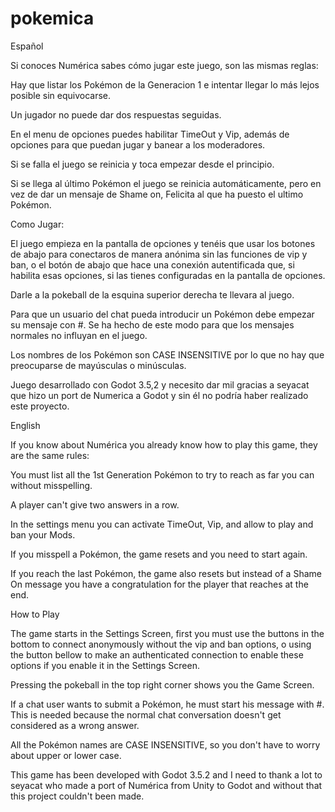 # pokemica
 Español

Si conoces Numérica sabes cómo jugar este juego, son las mismas reglas:

Hay que listar los Pokémon de la Generacion 1 e intentar llegar lo más lejos posible sin equivocarse.

Un jugador no puede dar dos respuestas seguidas.

En el menu de opciones puedes habilitar TimeOut y Vip, además de opciones para que puedan jugar y banear a los moderadores.

Si se falla el juego se reinicia y toca empezar desde el principio.

Si se llega al último Pokémon el juego se reinicia automáticamente, pero en vez de dar un mensaje de Shame on, Felicita al que ha puesto el ultimo Pokémon.

Como Jugar:

El juego empieza en la pantalla de opciones y tenéis que usar los botones de abajo para conectaros de manera anónima sin las funciones de vip y ban, o el botón de abajo que hace una conexión autentificada que, si habilita esas opciones, si las tienes configuradas en la pantalla de opciones.

Darle a la pokeball de la esquina superior derecha te llevara al juego.

Para que un usuario del chat pueda introducir un Pokémon debe empezar su mensaje con #.  Se ha hecho de este modo para que los mensajes normales no influyan en el juego.

Los nombres de los Pokémon son CASE INSENSITIVE por lo que no hay que preocuparse de mayúsculas o minúsculas.



Juego desarrollado con Godot 3.5,2 y necesito dar mil gracias a seyacat que hizo un port de Numerica a Godot y sin él no podría haber realizado este proyecto.

 English

If you know about Numérica you already know how to play this game, they are the same rules:

You must list all the 1st Generation Pokémon to try to reach as far you can without misspelling.

A player can't give two answers in a row.

In the settings menu you can activate TimeOut, Vip, and allow to play and ban your Mods.

If you misspell a Pokémon, the game resets and you need to start again.

If you reach the last Pokémon, the game also resets but instead of a Shame On message you have a congratulation for the player that reaches at the end.

How to Play

The game starts in the Settings Screen, first you must use the buttons in the bottom to connect anonymously without the vip and ban options, o using the button bellow to make an authenticated connection to enable these options if you enable it in the Settings Screen.  

Pressing the pokeball in the top right corner shows you the Game Screen.

If a chat user wants to submit a Pokémon, he must start his message with #. This is needed because the normal chat conversation doesn't get considered as a wrong answer.

All the Pokémon names are CASE INSENSITIVE, so you don't have to worry about upper or lower case.



This game has been developed with Godot 3.5.2 and I need to thank a lot to seyacat who made a port of Numérica from Unity to Godot and without that this project couldn't been made.
